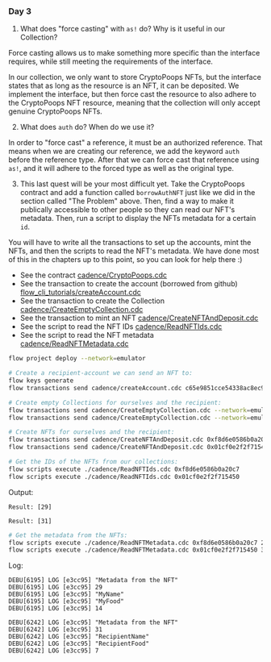 ### Day 3

1. What does "force casting" with `as!` do? Why is it useful in our Collection?

Force casting allows us to make something more specific than the
interface requires, while still meeting the requirements of the
interface.

In our collection, we only want to store CryptoPoops NFTs, but
the interface states that as long as the resource is an NFT, it
can be deposited.  We implement the interface, but then force cast
the resource to also adhere to the CryptoPoops NFT resource,
meaning that the collection will only accept genuine CryptoPoops
NFTs.

2. What does `auth` do? When do we use it?

In order to "force cast" a reference, it must be an authorized
reference.  That means when we are creating our reference, we add
the keyword `auth` before the reference type.  After that we can
force cast that reference using `as!`, and it will adhere to the
forced type as well as the original type.

3. This last quest will be your most difficult yet. Take the CryptoPoops contract and add a function called `borrowAuthNFT` just like we did in the section called "The Problem" above. Then, find a way to make it publically accessible to other people so they can read our NFT's metadata. Then, run a script to display the NFTs metadata for a certain `id`.

You will have to write all the transactions to set up the accounts, mint the NFTs, and then the scripts to read the NFT's metadata. We have done most of this in the chapters up to this point, so you can look for help there :)

- See the contract [cadence/CryptoPoops.cdc](cadence/CryptoPoops.cdc)
- See the transaction to create the account (borrowed from github) [flow_cli_tutorials/createAccount.cdc](https://github.com/rdlalmeida/flow_cli_tutorials/blob/main/flow/cadence/00/transactions/createAccount.cdc)
- See the transaction to create the Collection [cadence/CreateEmptyCollection.cdc](cadence/CreateEmptyCollection.cdc)
- See the transaction to mint an NFT [cadence/CreateNFTAndDeposit.cdc](cadence/CreateNFTAndDeposit.cdc)
- See the script to read the NFT IDs [cadence/ReadNFTIds.cdc](cadence/ReadNFTIds.cdc)
- See the script to read the NFT metadata [cadence/ReadNFTMetadata.cdc](cadence/ReadNFTMetadata.cdc)

```sh
flow project deploy --network=emulator

# Create a recipient-account we can send an NFT to:
flow keys generate
flow transactions send cadence/createAccount.cdc c65e9851cce54338ac8ec96cfde167f0ac0ea605e4df1c1f8bc19f39bdb78b0c79525ff1fe09d0e4759c86eb98334db1535f79057469b6e92417266acabaceab --network=emulator --signer emulator-account

# Create empty Collections for ourselves and the recipient:
flow transactions send cadence/CreateEmptyCollection.cdc --network=emulator --signer emulator-account
flow transactions send cadence/CreateEmptyCollection.cdc --network=emulator --signer recipient-account

# Create NFTs for ourselves and the recipient:
flow transactions send cadence/CreateNFTAndDeposit.cdc 0xf8d6e0586b0a20c7 MyName MyFood 14 --network=emulator --signer emulator-account
flow transactions send cadence/CreateNFTAndDeposit.cdc 0x01cf0e2f2f715450 RecipientName RecipientFood 7 --network=emulator --signer emulator-account

# Get the IDs of the NFTs from our collections:
flow scripts execute ./cadence/ReadNFTIds.cdc 0xf8d6e0586b0a20c7
flow scripts execute ./cadence/ReadNFTIds.cdc 0x01cf0e2f2f715450
```

Output:
```text
Result: [29]

Result: [31]
```

```sh
# Get the metadata from the NFTs:
flow scripts execute ./cadence/ReadNFTMetadata.cdc 0xf8d6e0586b0a20c7 29
flow scripts execute ./cadence/ReadNFTMetadata.cdc 0x01cf0e2f2f715450 31
```

Log:
```text
DEBU[6195] LOG [e3cc95] "Metadata from the NFT"
DEBU[6195] LOG [e3cc95] 29
DEBU[6195] LOG [e3cc95] "MyName"
DEBU[6195] LOG [e3cc95] "MyFood"
DEBU[6195] LOG [e3cc95] 14

DEBU[6242] LOG [e3cc95] "Metadata from the NFT"
DEBU[6242] LOG [e3cc95] 31
DEBU[6242] LOG [e3cc95] "RecipientName"
DEBU[6242] LOG [e3cc95] "RecipientFood"
DEBU[6242] LOG [e3cc95] 7
```
